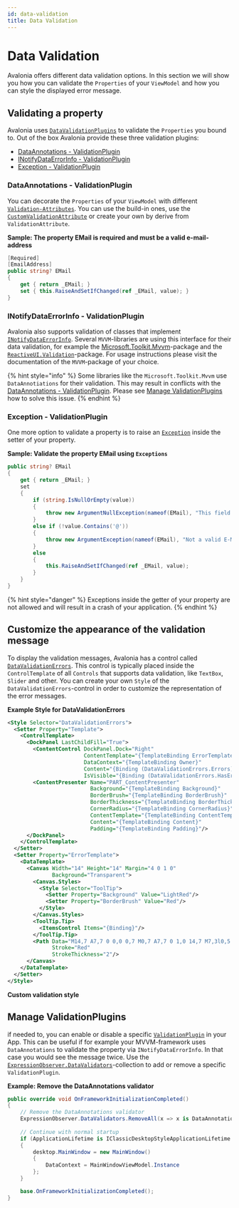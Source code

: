 ```yaml
---
id: data-validation
title: Data Validation
---
```


# Data Validation

Avalonia offers different data validation options. In this section we will show you how you can validate the `Properties` of your `ViewModel` and how you can style the displayed error message.

## Validating a property

Avalonia uses [`DataValidationPlugins`](http://reference.avaloniaui.net/api/Avalonia.Data.Core.Plugins/IDataValidationPlugin/) to validate the `Properties` you bound to. Out of the box Avalonia provide these three validation plugins:

* [DataAnnotations - ValidationPlugin](data-validation.md#dataannotations---validationplugin)
* [INotifyDataErrorInfo - ValidationPlugin](data-validation.md#inotifydataerrorinfo---validationplugin)
* [Exception - ValidationPlugin](data-validation.md#exception---validationplugin)

### DataAnnotations - ValidationPlugin

You can decorate the `Properties` of your `ViewModel` with different [`Validation-Attributes`](https://learn.microsoft.com/en-us/dotnet/api/system.componentmodel.dataannotations.validationattribute). You can use the build-in ones, use the [`CustomValidationAttribute`](https://learn.microsoft.com/en-us/dotnet/api/system.componentmodel.dataannotations.customvalidationattribute) or create your own by derive from `ValidationAttribute`.

**Sample: The property EMail is required and must be a valid e-mail-address**

```cs
[Required]
[EmailAddress]
public string? EMail
{
    get { return _EMail; }
    set { this.RaiseAndSetIfChanged(ref _EMail, value); }
}
```

### INotifyDataErrorInfo - ValidationPlugin

Avalonia also supports validation of classes that implement [`INotifyDataErrorInfo`](https://learn.microsoft.com/en-us/dotnet/api/system.componentmodel.inotifydataerrorinfo). Several `MVVM`-libraries are using this interface for their data validation, for example the [Microsoft.Toolkit.Mvvm](https://learn.microsoft.com/en-us/windows/communitytoolkit/mvvm/observablevalidator)-package and the [`ReactiveUI.Validation`](https://github.com/reactiveui/ReactiveUI.Validation#inotifydataerrorinfo-support)-package. For usage instructions please visit the documentation of the `MVVM`-package of your choice.

{% hint style="info" %}
Some libraries like the `Microsoft.Toolkit.Mvvm` use `DataAnnotiations` for their validation. This may result in conflicts with the [DataAnnotations - ValidationPlugin](data-validation.md#dataannotations---validationplugin). Please see [Manage ValidationPlugins](data-validation.md#manage-validationplugins) how to solve this issue.
{% endhint %}

### Exception - ValidationPlugin

One more option to validate a property is to raise an [`Exception`](https://learn.microsoft.com/en-us/dotnet/csharp/fundamentals/exceptions/creating-and-throwing-exceptions) inside the setter of your property.

**Sample: Validate the property EMail using `Exceptions`**

```cs
public string? EMail
{
    get { return _EMail; }
    set 
    {
        if (string.IsNullOrEmpty(value))
        {
            throw new ArgumentNullException(nameof(EMail), "This field is required");
        }
        else if (!value.Contains('@'))
        {
            throw new ArgumentException(nameof(EMail), "Not a valid E-Mail-Address");
        }
        else
        { 
            this.RaiseAndSetIfChanged(ref _EMail, value); 
        } 
    }
}
```

{% hint style="danger" %}
Exceptions inside the getter of your property are not allowed and will result in a crash of your application.
{% endhint %}

## Customize the appearance of the validation message

To display the validation messages, Avalonia has a control called [`DataValidationErrors`](http://reference.avaloniaui.net/api/Avalonia.Controls/DataValidationErrors/). This control is typically placed inside the `ControlTemplate` of all `Controls` that supports data validation, like `TextBox`, `Slider` and other. You can create your own `Style` of the `DataValidationErrors`-control in order to customize the representation of the error messages.

**Example Style for DataValidationErrors**

```xml
<Style Selector="DataValidationErrors">
  <Setter Property="Template">
    <ControlTemplate>
      <DockPanel LastChildFill="True">
        <ContentControl DockPanel.Dock="Right"
                        ContentTemplate="{TemplateBinding ErrorTemplate}"
                        DataContext="{TemplateBinding Owner}"
                        Content="{Binding (DataValidationErrors.Errors)}"
                        IsVisible="{Binding (DataValidationErrors.HasErrors)}"/>
        <ContentPresenter Name="PART_ContentPresenter"
                          Background="{TemplateBinding Background}"
                          BorderBrush="{TemplateBinding BorderBrush}"
                          BorderThickness="{TemplateBinding BorderThickness}"
                          CornerRadius="{TemplateBinding CornerRadius}"
                          ContentTemplate="{TemplateBinding ContentTemplate}"
                          Content="{TemplateBinding Content}"
                          Padding="{TemplateBinding Padding}"/>
      </DockPanel>
    </ControlTemplate>
  </Setter>
  <Setter Property="ErrorTemplate">
    <DataTemplate>
      <Canvas Width="14" Height="14" Margin="4 0 1 0" 
              Background="Transparent">
        <Canvas.Styles>
          <Style Selector="ToolTip">
            <Setter Property="Background" Value="LightRed"/>
            <Setter Property="BorderBrush" Value="Red"/>
          </Style>
        </Canvas.Styles>
        <ToolTip.Tip>
          <ItemsControl Items="{Binding}"/>
        </ToolTip.Tip>
        <Path Data="M14,7 A7,7 0 0,0 0,7 M0,7 A7,7 0 1,0 14,7 M7,3l0,5 M7,9l0,2" 
              Stroke="Red" 
              StrokeThickness="2"/>
      </Canvas>
    </DataTemplate>
  </Setter>
</Style>
```

<!-- ![custom validation style](broken-reference) -->

**Custom validation style**

## Manage ValidationPlugins

if needed to, you can enable or disable a specific [`ValidationPlugin`](http://reference.avaloniaui.net/api/Avalonia.Data.Core.Plugins/IDataValidationPlugin/) in your App. This can be useful if for example your MVVM-framework uses `DataAnnotations` to validate the property via `INotifyDataErrorInfo`. In that case you would see the message twice. Use the [`ExpressionObserver.DataValidators`](http://reference.avaloniaui.net/api/Avalonia.Data.Core/ExpressionObserver/)-collection to add or remove a specific `ValidationPlugin`.

**Example: Remove the DataAnnotations validator**

```cs
public override void OnFrameworkInitializationCompleted()
{
    // Remove the DataAnnotations validator
    ExpressionObserver.DataValidators.RemoveAll(x => x is DataAnnotationsValidationPlugin);
    
    // Continue with normal startup
    if (ApplicationLifetime is IClassicDesktopStyleApplicationLifetime desktop)
    {
        desktop.MainWindow = new MainWindow()
        {
            DataContext = MainWindowViewModel.Instance
        };
    }

    base.OnFrameworkInitializationCompleted();
}
```
